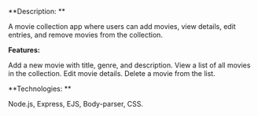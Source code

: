 **Description: **

A movie collection app where users can add movies, view details, edit entries, and remove movies from the collection.

**Features:**

Add a new movie with title, genre, and description.
View a list of all movies in the collection.
Edit movie details.
Delete a movie from the list.

**Technologies: **

Node.js, Express, EJS, Body-parser, CSS.
